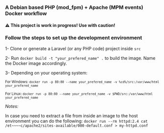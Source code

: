 ### A Debian based PHP (mod_fpm) + Apache (MPM events) Docker workflow

#### ⚠ This project is work in progress! Use with caution!

### Follow the steps to set up the development environment
1- Clone or generate a Laravel (or any PHP code) project inside `src`

2- Run `docker build -t "your_prefered_name" .` to build the image. Name the Docker image accordingly.

3- Depending on your operating system:

<small>For Windows: `docker run -p 80:80 --name your_prefered_name -v %cd%/src:/var/www/html your_prefered_name`</small>

<small>For Linux: `docker run -p 80:80 --name your_prefered_name -v $PWD/src:/var/www/html your_prefered_name`</small>


_Notes:_

In case you need to extract a file from inside an image to the host environment you can do the following:
`docker run --rm httpd:2.4 cat /et~~~~c/apache2/sites-available/000-default.conf > my-httpd.conf`